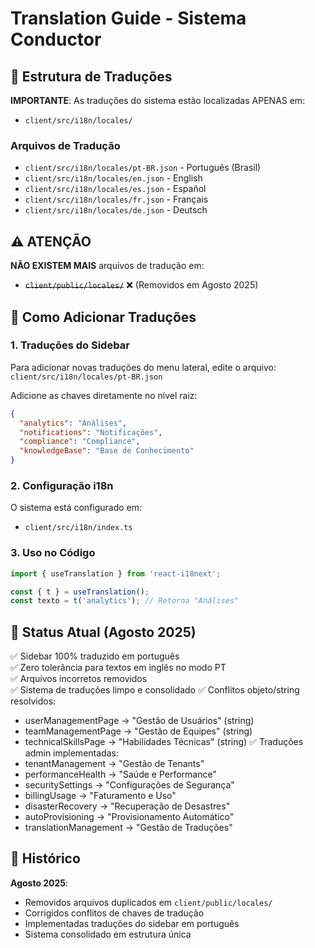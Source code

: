 # Translation Guide - Sistema Conductor

## 📍 Estrutura de Traduções

**IMPORTANTE**: As traduções do sistema estão localizadas APENAS em:
- `client/src/i18n/locales/`

### Arquivos de Tradução

- `client/src/i18n/locales/pt-BR.json` - Português (Brasil) 
- `client/src/i18n/locales/en.json` - English
- `client/src/i18n/locales/es.json` - Español
- `client/src/i18n/locales/fr.json` - Français  
- `client/src/i18n/locales/de.json` - Deutsch

## ⚠️ ATENÇÃO

**NÃO EXISTEM MAIS** arquivos de tradução em:
- ~~`client/public/locales/`~~ ❌ (Removidos em Agosto 2025)

## 🔧 Como Adicionar Traduções

### 1. Traduções do Sidebar
Para adicionar novas traduções do menu lateral, edite o arquivo:
`client/src/i18n/locales/pt-BR.json`

Adicione as chaves diretamente no nível raiz:
```json
{
  "analytics": "Análises",
  "notifications": "Notificações", 
  "compliance": "Compliance",
  "knowledgeBase": "Base de Conhecimento"
}
```

### 2. Configuração i18n
O sistema está configurado em:
- `client/src/i18n/index.ts`

### 3. Uso no Código
```typescript
import { useTranslation } from 'react-i18next';

const { t } = useTranslation();
const texto = t('analytics'); // Retorna "Análises"
```

## 🎯 Status Atual (Agosto 2025)

✅ Sidebar 100% traduzido em português  
✅ Zero tolerância para textos em inglês no modo PT  
✅ Arquivos incorretos removidos  
✅ Sistema de traduções limpo e consolidado
✅ Conflitos objeto/string resolvidos:
   - userManagementPage → "Gestão de Usuários" (string)
   - teamManagementPage → "Gestão de Equipes" (string)
   - technicalSkillsPage → "Habilidades Técnicas" (string)
✅ Traduções admin implementadas:
   - tenantManagement → "Gestão de Tenants"
   - performanceHealth → "Saúde e Performance"  
   - securitySettings → "Configurações de Segurança"
   - billingUsage → "Faturamento e Uso"
   - disasterRecovery → "Recuperação de Desastres"
   - autoProvisioning → "Provisionamento Automático"
   - translationManagement → "Gestão de Traduções"  

## 📝 Histórico

**Agosto 2025**: 
- Removidos arquivos duplicados em `client/public/locales/`
- Corrigidos conflitos de chaves de tradução
- Implementadas traduções do sidebar em português
- Sistema consolidado em estrutura única